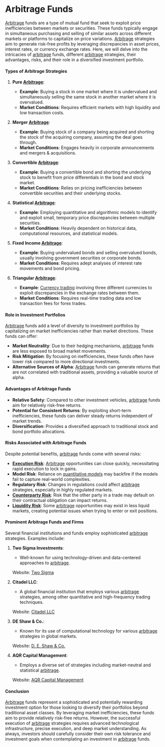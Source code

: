 # Arbitrage Funds

[Arbitrage](../a/arbitrage.md) funds are a type of mutual fund that seek to exploit price inefficiencies between markets or securities. These funds typically engage in simultaneous purchasing and selling of similar assets across different markets or platforms to capitalize on price variations. [Arbitrage](../a/arbitrage.md) strategies aim to generate risk-free profits by leveraging discrepancies in asset prices, interest rates, or currency exchange rates. Here, we will delve into the intricacies of [arbitrage](../a/arbitrage.md) funds, different [arbitrage](../a/arbitrage.md) strategies, their advantages, risks, and their role in a diversified investment portfolio.

#### Types of Arbitrage Strategies

1. **Pure [Arbitrage](../a/arbitrage.md)**:
   * **Example**: Buying a stock in one market where it is undervalued and simultaneously selling the same stock in another market where it is overvalued. 
   * **Market Conditions**: Requires efficient markets with high liquidity and low transaction costs.
   
2. **Merger [Arbitrage](../a/arbitrage.md)**:
   * **Example**: Buying stock of a company being acquired and shorting the stock of the acquiring company, assuming the deal goes through.
   * **Market Conditions**: Engages heavily in corporate announcements and mergers & acquisitions.
   
3. **Convertible [Arbitrage](../a/arbitrage.md)**:
   * **Example**: Buying a convertible bond and shorting the underlying stock to benefit from price differentials in the bond and stock market.
   * **Market Conditions**: Relies on pricing inefficiencies between convertible securities and their underlying stocks.

4. **Statistical [Arbitrage](../a/arbitrage.md)**:
   * **Example**: Employing quantitative and algorithmic models to identify and exploit small, temporary price discrepancies between multiple securities.
   * **Market Conditions**: Heavily dependent on historical data, computational resources, and statistical models.
   
5. **Fixed Income [Arbitrage](../a/arbitrage.md)**:
   * **Example**: Buying undervalued bonds and selling overvalued bonds, usually involving government securities or corporate bonds.
   * **Market Conditions**: Requires adept analyses of interest rate movements and bond pricing.

6. **Triangular [Arbitrage](../a/arbitrage.md)**:
   * **Example**: [Currency trading](../c/currency_trading_strategies.md) involving three different currencies to exploit discrepancies in the exchange rates between them.
   * **Market Conditions**: Requires real-time trading data and low transaction fees for forex trades.

#### Role in Investment Portfolios

[Arbitrage](../a/arbitrage.md) funds add a level of diversity to investment portfolios by capitalizing on market inefficiencies rather than market directions. These funds can offer:

* **Market Neutrality**: Due to their hedging mechanisms, [arbitrage](../a/arbitrage.md) funds are less exposed to broad market movements.
* **Risk Mitigation**: By focusing on inefficiencies, these funds often have lower risk compared to more directional investments.
* **Alternative Sources of Alpha**: [Arbitrage](../a/arbitrage.md) funds can generate returns that are not correlated with traditional assets, providing a valuable source of alpha.

#### Advantages of Arbitrage Funds

* **Relative Safety**: Compared to other investment vehicles, [arbitrage](../a/arbitrage.md) funds aim for relatively risk-free returns.
* **Potential for Consistent Returns**: By exploiting short-term inefficiencies, these funds can deliver steady returns independent of market trends.
* **Diversification**: Provides a diversified approach to traditional stock and bond portfolio allocations.

#### Risks Associated with Arbitrage Funds

Despite potential benefits, [arbitrage](../a/arbitrage.md) funds come with several risks:

* **[Execution Risk](../e/execution_risk.md)**: [Arbitrage](../a/arbitrage.md) opportunities can close quickly, necessitating rapid execution to lock in gains.
* **Model Risk**: Reliance on [quantitative models](../q/quantitative_models.md) may backfire if the models fail to capture real-world complexities.
* **Regulatory Risk**: Changes in regulations could affect [arbitrage](../a/arbitrage.md) strategies, especially in highly regulated markets.
* **[Counterparty Risk](../c/counterparty_risk.md)**: Risk that the other party in a trade may default on their contractual obligation can impact returns.
* **[Liquidity Risk](../l/liquidity_risk.md)**: Some [arbitrage](../a/arbitrage.md) opportunities may exist in less liquid markets, creating potential issues when trying to enter or exit positions.

#### Prominent Arbitrage Funds and Firms

Several financial institutions and funds employ sophisticated [arbitrage](../a/arbitrage.md) strategies. Examples include:

1. **Two Sigma Investments**:
   * Well-known for using technology-driven and data-centered approaches to [arbitrage](../a/arbitrage.md).

   Website: [Two Sigma](https://www.twosigma.com)

2. **Citadel LLC**:
   * A global financial institution that employs various [arbitrage](../a/arbitrage.md) strategies, among other quantitative and high-frequency trading techniques.

   Website: [Citadel LLC](https://www.citadel.com)

3. **DE Shaw & Co.**:
   * Known for its use of computational technology for various [arbitrage](../a/arbitrage.md) strategies in global markets.

   Website: [D. E. Shaw & Co.](https://www.deshaw.com)

4. **AQR Capital Management**:
   * Employs a diverse set of strategies including market-neutral and statistical [arbitrage](../a/arbitrage.md).

   Website: [AQR Capital Management](https://www.aqr.com/)

#### Conclusion

[Arbitrage](../a/arbitrage.md) funds represent a sophisticated and potentially rewarding investment option for those looking to diversify their portfolios beyond traditional asset classes. By leveraging market inefficiencies, these funds aim to provide relatively risk-free returns. However, the successful execution of [arbitrage](../a/arbitrage.md) strategies requires advanced technological infrastructure, precise execution, and deep market understanding. As always, investors should carefully consider their own risk tolerance and investment goals when contemplating an investment in [arbitrage](../a/arbitrage.md) funds.